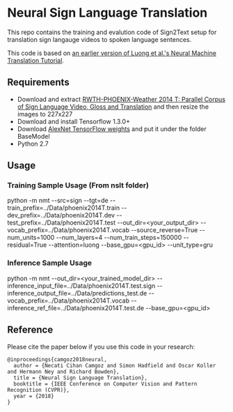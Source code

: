 # Neural Sign Language Translation

This repo contains the training and evalution code of Sign2Text setup for translation sign langauge videos to spoken language sentences. 

This code is based on [an earlier version of Luong et al.'s Neural Machine Translation Tutorial](https://github.com/tensorflow/nmt/tree/tf-1.2). 

## Requirements
* Download and extract [RWTH-PHOENIX-Weather 2014 T: Parallel Corpus of Sign Language Video, Gloss and Translation](https://www-i6.informatik.rwth-aachen.de/~koller/RWTH-PHOENIX-2014-T/) and then resize the images to 227x227
* Download and install Tensorflow 1.3.0+ 
* Download [AlexNet TensorFlow weights](https://www.cs.toronto.edu/~guerzhoy/tf_alexnet/bvlc_alexnet.npy) and put it under the folder BaseModel
* Python 2.7

## Usage

### Training Sample Usage (From nslt folder)
python -m nmt --src=sign --tgt=de --train_prefix=../Data/phoenix2014T.train --dev_prefix=../Data/phoenix2014T.dev --test_prefix=../Data/phoenix2014T.test --out_dir=<your_output_dir> --vocab_prefix=../Data/phoenix2014T.vocab --source_reverse=True --num_units=1000 --num_layers=4 --num_train_steps=150000 --residual=True --attention=luong --base_gpu=<gpu_id> --unit_type=gru 

### Inference Sample Usage
python -m nmt --out_dir=<your_trained_model_dir> --inference_input_file=../Data/phoenix2014T.test.sign --inference_output_file=../Data/predictions_test.de --vocab_prefix=../Data/phoenix2014T.vocab --inference_ref_file=../Data/phoenix2014T.test.de --base_gpu=<gpu_id>


## Reference

Please cite the paper below if you use this code in your research:

    @inproceedings{camgoz2018neural,
      author = {Necati Cihan Camgoz and Simon Hadfield and Oscar Koller and Hermann Ney and Richard Bowden},
      title = {Neural Sign Language Translation},
      booktitle = {IEEE Conference on Computer Vision and Pattern Recognition (CVPR)},
      year = {2018}
    }
